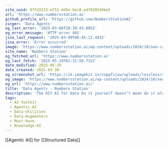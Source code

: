 ```yaml
---
site_uuid: 87fd3333-ef52-4d5e-bec8-a4f0205d4be5
url: 'https://www.numbersstation.ai'
github_profile_url: 'https://github.com/NumbersStationAI'
zinger: 'Data Agents'
og_last_error: '2025-03-08T20:39:43.895Z'
og_error_message: 'HTTP error 401'
jina_last_request: '2025-03-09T06:45:12.493Z'
jina_error: 'Error occurred'
image: 'https://www.numbersstation.ai/wp-content/uploads/2024/10/seo-card.png'
site_name: 'Numbers Station'
og_fetched_url: 'https://www.numbersstation.ai'
og_last_fetch: '2025-05-29T01:31:50.732Z'
date_modified: 2025-05-29
date_created: 2025-03-30
og_screenshot_url: 'https://ik.imagekit.io/xvpgfijuw/uploads/lossless/screenshots/20250529_Numbers_Station_og_screenshot.jpeg'
og_image: 'https://www.numbersstation.ai/wp-content/uploads/2024/10/seo-card.png'
og_url: 'https://www.numbersstation.ai/'
title: 'Data Agents - Numbers Station'
description: 'The DIY AI for Data Do it yourself doesn’t mean do it alone. Numbers Station’s agents are your partners in building AI-native data applications—smarter and faster. Prompt Box Search agent is thinking I...'
tags:
  - AI-Toolkit
  - Agentic-AI
  - Data-Utilities
  - Data-Augmenters
  - Must-Have
  - Knowledge-AI
---
```


[[Agentic AI]] for [[Structured Data]]